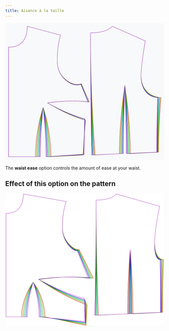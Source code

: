 ```yaml
---
title: Aisance à la taille
---
```


![The effect of the waist ease option on the pattern](sample.png)

The **waist ease** option controls the amount of ease at your waist.


## Effect of this option on the pattern
![This image shows the effect of this option by superimposing several variants that have a different value for this option](bella_waistease_sample.svg "Effect of this option on the pattern")